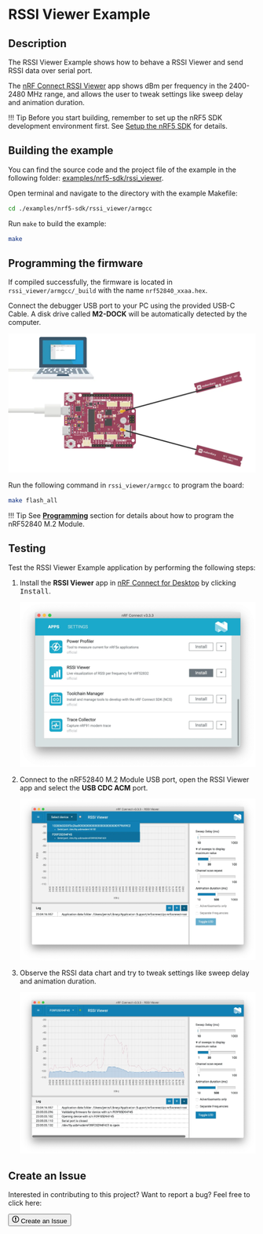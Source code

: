 # RSSI Viewer Example

## Description

The RSSI Viewer Example shows how to behave a RSSI Viewer and send RSSI data over serial port.

The [nRF Connect RSSI Viewer](https://github.com/NordicSemiconductor/pc-nrfconnect-rssi) app shows dBm per frequency in the 2400-2480 MHz range, and allows the user to tweak settings like sweep delay and animation duration.


!!! Tip
	Before you start building, remember to set up the nRF5 SDK development environment first. See [Setup the nRF5 SDK](../setup.md) for details.

## Building the example

You can find the source code and the project file of the example in the following folder: [examples/nrf5-sdk/rssi_viewer](https://github.com/makerdiary/nrf52840-m2-devkit/tree/master/examples/nrf5-sdk/rssi_viewer).

Open terminal and navigate to the directory with the example Makefile:

``` sh
cd ./examples/nrf5-sdk/rssi_viewer/armgcc
```

Run `make` to build the example:

``` sh
make
```

## Programming the firmware

If compiled successfully, the firmware is located in `rssi_viewer/armgcc/_build` with the name `nrf52840_xxaa.hex`.

Connect the debugger USB port to your PC using the provided USB-C Cable. A disk drive called **M2-DOCK** will be automatically detected by the computer.

![](../../assets/images/programming-firmware.webp)

Run the following command in `rssi_viewer/armgcc` to program the board:

``` sh
make flash_all
```

!!! Tip
	See **[Programming](../../programming.md)** section for details about how to program the nRF52840 M.2 Module.

## Testing

Test the RSSI Viewer Example application by performing the following steps:

1. Install the **RSSI Viewer** app in [nRF Connect for Desktop](https://www.nordicsemi.com/Software-and-Tools/Development-Tools/nRF-Connect-for-desktop) by clicking <kbd>Install</kbd>.

	![](assets/images/install-rssi-viewer-app.webp)

2. Connect to the nRF52840 M.2 Module USB port, open the RSSI Viewer app and select the **USB CDC ACM** port.

	![](assets/images/rssi-viewer-connecting.webp)

3. Observe the RSSI data chart and try to tweak settings like sweep delay and animation duration.

	![](assets/images/running-rssi-viewer.webp)

## Create an Issue

Interested in contributing to this project? Want to report a bug? Feel free to click here:

<a href="https://github.com/makerdiary/nrf52840-m2-devkit/issues/new?title=nRF5%20SDK-RSSI%20Viewer:%20%3Ctitle%3E"><button class="md-tile md-tile--primary"><svg xmlns="http://www.w3.org/2000/svg" viewBox="0 0 14 16" width="14" height="16"><path fill-rule="evenodd" d="M7 2.3c3.14 0 5.7 2.56 5.7 5.7s-2.56 5.7-5.7 5.7A5.71 5.71 0 011.3 8c0-3.14 2.56-5.7 5.7-5.7zM7 1C3.14 1 0 4.14 0 8s3.14 7 7 7 7-3.14 7-7-3.14-7-7-7zm1 3H6v5h2V4zm0 6H6v2h2v-2z"></path></svg> Create an Issue</button></a>
